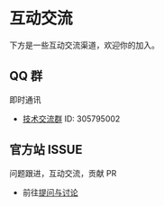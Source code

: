 # 互动交流
下方是一些互动交流渠道，欢迎你的加入。

## QQ 群
即时通讯

- [技术交流群](https://qm.qq.com/cgi-bin/qm/qr?k=JdZJTPzOEsDo3gCR1ENENRXqWPmM-67l&jump_from=webapi&authKey=5EZ6xwqKptmf3U3QMT/IkclubXceZt2JWqkiQbfwXiELv2d4roHTMX32MmBWoi4q) ID: 305795002

## 官方站 ISSUE
问题跟进，互动交流，贡献 PR

- 前往[提问与讨论](https://gitee.com/github-mouyong/plugins-world/issues)
